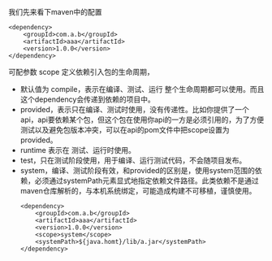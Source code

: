 我们先来看下maven中的配置
```
<dependency>
    <groupId>com.a.b</groupId>
    <artifactId>aaa</artifactId>
    <version>1.0.0</version>
</dependency>
```

可配参数 scope 定义依赖引入包的生命周期，
  * 默认值为 compile，表示在编译、测试、运行 整个生命周期都可以使用。而且这个dependency会传递到依赖的项目中。
  * provided，表示只在编译、测试时使用，没有传递性。比如你提供了一个api，api要依赖某个包，但这个包在使用你api的一方是必须引用的，为了方便测试以及避免包版本冲突，可以在api的pom文件中把scope设置为provided。
  * runtime 表示在 测试、运行时使用。
  * test，只在测试阶段使用，用于编译、运行测试代码，不会随项目发布。
  * system，编译、测试阶段有效，和provided的区别是，使用system范围的依赖，必须通过systemPath元素显式地指定依赖文件路径。此类依赖不是通过maven仓库解析的，与本机系统绑定，可能造成构建不可移植，谨慎使用。
    ```
    <dependency>
        <groupId>com.a.b</groupId>
        <artifactId>aaa</artifactId>
        <version>1.0.0</version>
        <scope>system</scope>
        <systemPath>${java.homt}/lib/a.jar</systemPath>
    </dependency>
    ```
